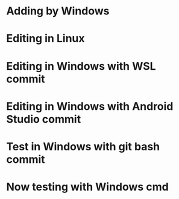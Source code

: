 # Adding by Windows
# Editing in Linux
# Editing in Windows with WSL commit

# Editing in Windows with Android Studio commit
# Test in Windows with git bash commit
# Now testing with Windows cmd

